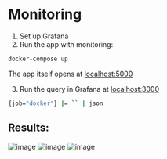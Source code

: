 # Monitoring

1. Set up Grafana
2. Run the app with monitoring:
```bash
docker-compose up
```
The app itself opens at [localhost:5000](http://127.0.0.1:5000)

3. Run the query in Grafana at [localhost:3000](http://127.0.0.1:3000)
```bash
{job="docker"} |= `` | json
```
## Results:
![image](https://github.com/nailyav/DevOps-labs/blob/lab7/monitoring/assets/Screenshot_1.png)
![image](https://github.com/nailyav/DevOps-labs/blob/lab7/monitoring/assets/Screenshot_2.png)
![image](https://github.com/nailyav/DevOps-labs/blob/lab7/monitoring/assets/Screenshot_3.png)
